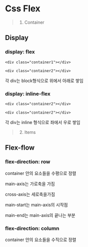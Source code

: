 # Css Flex

>1. Container

## Display

### display: flex

    <div class="container1"></div>

    <div class="container2"></div>

각 div는 block형식으로 위에서 아래로 쌓임

### display: inline-flex

    <div class="container2"></div>

    <div class="container2"></div>
    
각 div는 inline 형식으로 좌에서 우로 쌓임

>2. Items

## Flex-flow

### flex-direction: row

container 안의 요소들을 수평으로 정렬

main-axis는 가로축을 가짐

cross-axis는 세로축을가짐

main-start는 main-axis의 시작점

main-end는 main-axis의 끝나는 부분

### flex-direction: column

container 안의 요소들을 수직으로 정렬